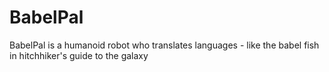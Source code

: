 # BabelPal
BabelPal is a humanoid robot who translates languages - like the babel fish in hitchhiker's guide to the galaxy
